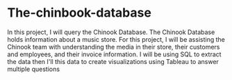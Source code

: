 # The-chinbook-database
In this project, I will query the Chinook Database. The Chinook Database holds information about a music store. For this project, I will be assisting the Chinook team with understanding the media in their store, their customers and employees, and their invoice information.
I will be using SQL to extract the data then I'll this data to create visualizations using Tableau to answer multiple questions
